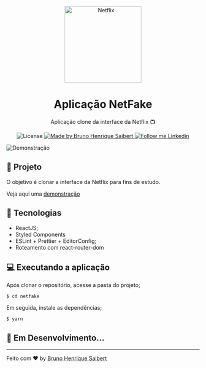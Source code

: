 <p align="center">
    <img alt="Netflix" src="https://raw.githubusercontent.com/BrunoSaibert/netfake/master/src/assets/logo.png" width="200px" />
</p>

<h1 align="center">
  Aplicação NetFake
</h1>

<p align="center">Aplicação clone da interface da Netflix 📺</p>

<p align="center">
  <img alt="License" src="https://img.shields.io/badge/license-MIT-191A1E">

  <a href="https://github.com/BrunoSaibert">
    <img alt="Made by Bruno Henrique Saibert" src="https://img.shields.io/badge/Made%20by-Bruno%20Henrique520Saibert-191A1E">
  </a>

  <a href="https://linkedin.com/in/brunohenriquesaibert">
    <img alt="Follow me Linkedin" src="https://img.shields.io/badge/Follow%20up-brunohenriquesaibert-191A1E?style=social&logo=linkedin">
  </a>
</p>

![Demonstração](https://s3.us-west-2.amazonaws.com/secure.notion-static.com/5f38bf4e-468c-4717-8b47-9a603e5e7596/Untitled.png?X-Amz-Algorithm=AWS4-HMAC-SHA256&X-Amz-Credential=ASIAT73L2G45BNVXV52L%2F20200205%2Fus-west-2%2Fs3%2Faws4_request&X-Amz-Date=20200205T040346Z&X-Amz-Expires=86400&X-Amz-Security-Token=IQoJb3JpZ2luX2VjENn%2F%2F%2F%2F%2F%2F%2F%2F%2F%2FwEaCXVzLXdlc3QtMiJHMEUCIQDOtSQXjxh6c8s4qD9CTyj1h8tMXgW4Y2%2FBqdCZpJfTpAIgX827bkVVaY1KO9rR%2BvQL9RdYz5J7d%2FssE7f65HD0IkUqvQMIgv%2F%2F%2F%2F%2F%2F%2F%2F%2F%2FARAAGgwyNzQ1NjcxNDkzNzAiDISh8Ll8%2B0ZDe2OEKSqRA7CZSEGKrM%2FN8UD80ELSZPLx32dP%2FxOdKd90FVgMeMCtjl5DOvn30yNrBPwMbnhjRqtfizliCCn9T0ibjZ5f7btV%2BzROVfJMEkzeUlyVgrqzw35%2FvPB0Vz0eY2N6jZqXksHDM51Zr%2BJytN21%2F6SnPX7twzSjMsmjOmcF6N9ehE%2FCt%2BGzMQQdCp95%2Bfb8cffeMYvGk8RsYcGf%2Bx16oZ0hmFPb%2BATUHHqDno4JMpxoy22mpRquZg60ttT%2Ba1Wn2YOWzpXUpbzAfHFyozOr4AG%2BDDBBp9oyiyZKFuQWkFGd6d8Kxx6ANPutYQXjr%2FsgrGPuc2mtNdKhlS4QIp9Y7Pf0z7SqYsrDUqwgTamqy0WXDlPm0hYsssOaXJ3Era0uJZJik2FSGDWXxKl0jVQu03brp4Z%2FF63rUl1Ns63zcj4AaDsooz4Y%2BTV7U13aiAK%2Ba4CMTMwOn4qWnoviZXE9TkOgdDh%2BQJn9KIwqSv2Pp6CygXwDuiK6dUaZ4lph%2BoZCg3ym0BpOskwlBNC9c90OrMUHhZRBMLif6PEFOusBtv%2B55ZzczqWGHny8BSGDr9ZE4SFfQo%2F18fQEWzgcP0V4ssQLuT88%2F1ydMPz456JkAMt2wgRKJjMn0vYM%2Buxv%2FvxDv2fjdWjff4yntm9J%2FfNE7qD%2BXOKE%2FAMdUOj5ztaguOCOnrj8XuUmiJ1uBZUED6TPtDDmPl%2FNAhr6cLcuGYyLxcLi1SuRwp%2B48byw8LShGs8C8rXEqAxHHatpz11jD0RVQa%2FxaxRbAT7ECHEiVyGFGTXrDDkh0STLaz7ehaEcLKven04pjYKs4HpgoMdolDx62U3YRWlyxP%2BrHQw8wbrvsvv6WhPINtoU9A%3D%3D&X-Amz-Signature=16f227760a231dc155e28609d3a1801bbda77a468f4eb4674901ee8c2ddc7c6e&X-Amz-SignedHeaders=host&response-content-disposition=filename%20%3D%22Untitled.png%22)

## 🚀 Projeto

O objetivo é clonar a interface da Netflix para fins de estudo.

Veja aqui uma [demonstração](https://netfake.netlify.com/)

## 🔧 Tecnologias

- ReactJS;
- Styled Components
- ESLint + Prettier + EditorConfig;
- Roteamento com react-router-dom

## 💻 Executando a aplicação

Após clonar o repositório, acesse a pasta do projeto;

```
$ cd netfake
```

Em seguida, instale as dependências;

```
$ yarn
```

## 🚧 **Em Desenvolvimento...**

---

Feito com ♥ by [Bruno Henrique Saibert](https://www.linkedin.com/in/brunohenriquesaibert)
